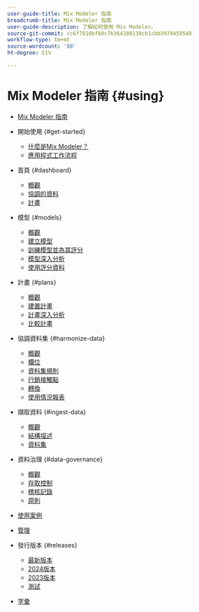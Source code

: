 ```yaml
---
user-guide-title: Mix Modeler 指南
breadcrumb-title: Mix Modeler 指南
user-guide-description: 了解如何使用 Mix Modeler。
source-git-commit: cc6f7810bf60c7b364280139cb1cbb39794595d8
workflow-type: tm+mt
source-wordcount: '88'
ht-degree: 51%

---
```


# Mix Modeler 指南 {#using}

+ [Mix Modeler 指南](/help/overview.md)

+ 開始使用 {#get-started}
   + [什麼是Mix Modeler？](/help/get-started/about.md)
   + [應用程式工作流程](/help/get-started/workflow.md)

+ 首頁 {#dashboard}
   + [概觀](/help/dashboard/overview.md)
   + [協調的資料](/help/dashboard/harmonized-data.md)
   + [計畫](/help/dashboard/plans.md)

+ 模型 {#models}
   + [概觀](/help/models/overview.md)
   + [建立模型](/help/models/build.md)
   + [訓練模型並為其評分](/help/models/train-score.md)
   + [模型深入分析](/help/models/insights.md)
   + [使用評分資料](/help/models/scoring-data.md)

+ 計畫 {#plans}
   + [概觀](/help/plans/overview.md)
   + [建置計畫](/help/plans/build.md)
   + [計畫深入分析](/help/plans/insights.md)
   + [比較計畫](/help/plans/compare.md)

+ 協調資料集 {#harmonize-data}
   + [概觀](/help/harmonize-data/overview.md)
   + [欄位](/help/harmonize-data/fields.md)
   + [資料集規則](/help/harmonize-data/dataset-rules.md)
   + [行銷接觸點](/help/harmonize-data/marketing-touchpoints.md)
   + [轉換](/help/harmonize-data/conversions.md)
   + [使用情況報表](/help/harmonize-data/usage-report.md)

+ 擷取資料 {#ingest-data}
   + [概觀](/help/ingest-data/overview.md)
   + [結構描述](/help/ingest-data/schemas.md)
   + [資料集](/help/ingest-data/datasets.md)

+ 資料治理 {#data-governance}
   + [概觀](/help/data-governance/overview.md)
   + [存取控制](/help/data-governance/access-controls.md)
   + [稽核記錄](/help/data-governance/audit-logs.md)
   + [原則](/help/data-governance/policies.md)

+ [使用案例](/help/main-guide/use-cases.md)

+ [管理](/help/main-guide/administration.md)

+ 發行版本 {#releases}
   + [最新版本](/help/releases/latest.md)
   + [2024版本](/help/releases/2024.md)
   + [2023版本](/help/releases/2023.md)
   + [測試](../releases/test.md)

+ [字彙](/help/main-guide/glossary.md)

